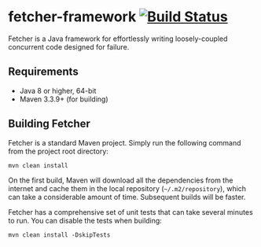 # fetcher-framework [![Build Status](https://travis-ci.org/rentworthy/fetcher-framework.svg?branch=master)](https://travis-ci.org/rentworthy/fetcher-framework)

Fetcher is a Java framework for effortlessly writing loosely-coupled concurrent code designed for failure.

## Requirements

* Java 8 or higher, 64-bit
* Maven 3.3.9+ (for building)

## Building Fetcher

Fetcher is a standard Maven project. Simply run the following command from the project root directory:

    mvn clean install

On the first build, Maven will download all the dependencies from the internet and cache them in the local repository (`~/.m2/repository`), which can take a considerable amount of time. Subsequent builds will be faster.

Fetcher has a comprehensive set of unit tests that can take several minutes to run. You can disable the tests when building:

    mvn clean install -DskipTests
